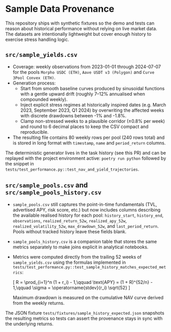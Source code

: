 # Sample Data Provenance

This repository ships with synthetic fixtures so the demo and tests can reason
about historical performance without relying on live market data. The datasets
are intentionally lightweight but cover enough history to exercise stress
handling logic.

## `src/sample_yields.csv`

* Coverage: weekly observations from 2023-01-01 through 2024-07-07 for the
  pools `Morpho USDC (ETH)`, `Aave USDT v3 (Polygon)` and `Curve 3Pool Convex
  (ETH)`.
* Generation process:
  * Start from smooth baseline curves produced by sinusoidal functions with a
    gentle upward drift (roughly 7–12% annualised when compounded weekly).
  * Inject explicit stress regimes at historically inspired dates (e.g.
    March 2023, September 2023, Q1 2024) by overwriting the affected weeks
    with discrete drawdowns between -1% and -1.8%.
  * Clamp non-stressed weeks to a plausible corridor (±0.8% per week) and round
    to 6 decimal places to keep the CSV compact and reproducible.
* The resulting file contains 80 weekly rows per pool (240 rows total) and is
  stored in long format with `timestamp`, `name` and `period_return` columns.

The deterministic generator lives in the task history (see this PR) and can be
replayed with the project environment active: `poetry run python` followed by
the snippet in `tests/test_performance.py::test_nav_and_yield_trajectories`.

## `src/sample_pools.csv` and `src/sample_pools_history.csv`

* `sample_pools.csv` still captures the point-in-time fundamentals (TVL,
  advertised APY, risk score, etc.) but now includes columns describing the
  available realised history for each pool: `history_start`, `history_end`,
  `observations`, `realized_return_52w`, `realized_apy_52w`,
  `realized_volatility_52w`, `max_drawdown_52w`, and `last_period_return`.
  Pools without tracked history leave these fields blank.
* `sample_pools_history.csv` is a companion table that stores the same metrics
  separately to make joins explicit in analytical notebooks.
* Metrics were computed directly from the trailing 52 weeks of
  `sample_yields.csv` using the formulas implemented in
  `tests/test_performance.py::test_sample_history_matches_expected_metrics`:
  
  \[
  R = \prod_{i=1}^n (1 + r_i) - 1,\qquad
  \text{APY} = (1 + R)^{52/n} - 1,\qquad
  \sigma = \operatorname{stdev}(r_i) \sqrt{52}
  \]
  
  Maximum drawdown is measured on the cumulative NAV curve derived from the
  weekly returns.

The JSON fixture `tests/fixtures/sample_history_expected.json` snapshots the
resulting metrics so tests can assert the provenance stays in sync with the
underlying returns.
